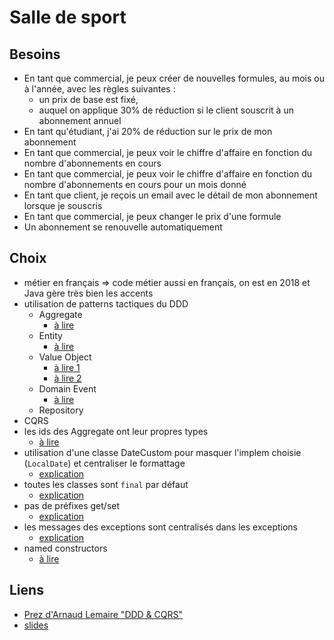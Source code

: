 # Salle de sport

## Besoins

- En tant que commercial, je peux créer de nouvelles formules, au mois ou à l'année, avec les règles suivantes :
  - un prix de base est fixé,
  - auquel on applique 30% de réduction si le client souscrit à un abonnement annuel
- En tant qu'étudiant, j'ai 20% de réduction sur le prix de mon abonnement
- En tant que commercial, je peux voir le chiffre d'affaire en fonction du nombre d'abonnements en cours
- En tant que commercial, je peux voir le chiffre d'affaire en fonction du nombre d'abonnements en cours pour un mois donné
- En tant que client, je reçois un email avec le détail de mon abonnement lorsque je souscris
- En tant que commercial, je peux changer le prix d'une formule
- Un abonnement se renouvelle automatiquement

## Choix

- métier en français => code métier aussi en français, on est en 2018 et Java gère très bien les accents
- utilisation de patterns tactiques du DDD
  - Aggregate
    - [à lire](https://vaughnvernon.co/?p=838)
  - Entity
    - [à lire](http://thepaulrayner.com/blog/aggregates-and-entities-in-domain-driven-design/)
  - Value Object
    - [à lire 1](http://verraes.net/2016/02/type-safety-and-money/)
    - [à lire 2](https://matthiasnoback.nl/2018/03/modelling-quanities-an-exercise-in-designing-value-objects/)
  - Domain Event
    - [à lire](http://verraes.net/2014/11/domain-events/)
  - Repository
- CQRS
- les ids des Aggregate ont leur propres types
  - [à lire](https://buildplease.com/pages/vo-ids/)
- utilisation d'une classe DateCustom pour masquer l'implem choisie (`LocalDate`) et centraliser le formattage
  - [explication](https://matthiasnoback.nl/2018/02/mocking-at-architectural-boundaries-persistence-and-time/)
- toutes les classes sont `final` par défaut
  - [explication](https://ocramius.github.io/blog/when-to-declare-classes-final/)
- pas de préfixes get/set
  - [explication](https://blog.pragmatists.com/refactoring-from-anemic-model-to-ddd-880d3dd3d45f)
- les messages des exceptions sont centralisés dans les exceptions
  - [explication](http://rosstuck.com/formatting-exception-messages)
- named constructors
  - [à lire](http://verraes.net/2014/06/named-constructors-in-php/)

## Liens

- [Prez d'Arnaud Lemaire "DDD & CQRS"](https://www.youtube.com/watch?v=qBLtZN3p3FU)
- [slides](https://speakerdeck.com/lilobase/ddd-and-cqrs-php-tour-2018)
